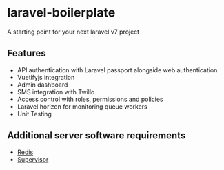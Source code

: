# laravel-boilerplate
A starting point for your next laravel v7 project

## Features
* API authentication with Laravel passport alongside web authentication
* Vuetifyjs integration
* Admin dashboard
* SMS integration with Twillo
* Access control with roles, permissions and policies
* Laravel horizon for monitoring queue workers
* Unit Testing

## Additional server software requirements
* [Redis](https://redis.io/)
* [Supervisor](http://supervisord.org/index.html)
